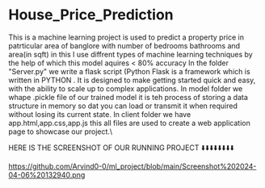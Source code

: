 ﻿# House_Price_Prediction
This is a machine learning project is used to predict a property price in patrticular area of banglore  with number of bedrooms bathrooms and  area(in sqft) in this I use diffrent types of machine learning techniques by the help of which this model aquires < 80% accuracy 
In the folder "Server.py" we write a flask script (Python Flask is a framework which is written in PYTHON . It is designed to make getting started quick and easy, with the ability to scale up to complex applications.
In model folder we whape .pickle file of our trained model it is teh process of storing a data structure in memory so dat you can load or transmit it when required without losing its current state.
In client folder we have  app.html,app.css,app.js this all files are used to create a web application page to showcase our project.\




HERE IS THE SCREENSHOT OF OUR RUNNING PROJECT ⬇️⬇️⬇️⬇️⬇️⬇️⬇️⬇️



https://github.com/Arvind0-0/ml_project/blob/main/Screenshot%202024-04-06%20132940.png
